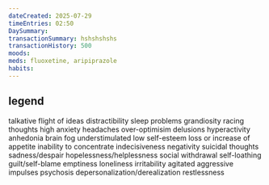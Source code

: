 ```yaml
---
dateCreated: 2025-07-29
timeEntries: 02:50
DaySummary: 
transactionSummary: hshshshshs
transactionHistory: 500
moods: 
meds: fluoxetine, aripiprazole
habits:
---
```

## legend
talkative
flight of ideas
distractibility
sleep problems
grandiosity
racing thoughts
high anxiety
headaches
over-optimisim
delusions
hyperactivity
anhedonia
brain fog
understimulated
low self-esteem
loss or increase of appetite
inability to concentrate
indecisiveness
negativity
suicidal thoughts
sadness/despair
hopelessness/helplessness
social withdrawal
self-loathing
guilt/self-blame
emptiness
loneliness
irritability
agitated
aggressive impulses
psychosis
depersonalization/derealization
restlessness